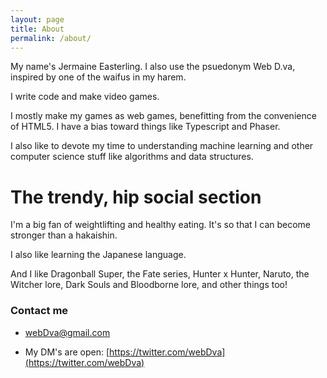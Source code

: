```yaml
---
layout: page
title: About
permalink: /about/
---
```


My name's Jermaine Easterling. I also use the psuedonym Web D.va, inspired by one of the waifus in my harem.

I write code and make video games.

I mostly make my games as web games, benefitting from the convenience of HTML5. I have a bias toward things like Typescript and Phaser.

I also like to devote my time to understanding machine learning and other computer science stuff like algorithms and data structures.

# The trendy, hip social section

I'm a big fan of weightlifting and healthy eating. It's so that I can become stronger than a hakaishin.

I also like learning the Japanese language.

And I like Dragonball Super, the Fate series, Hunter x Hunter, Naruto, the Witcher lore, Dark Souls and Bloodborne lore, and other things too!

### Contact me

 * [webDva@gmail.com](mailto:webDva@gmail.com)

 * My DM's are open: [https://twitter.com/webDva](https://twitter.com/webDva)
